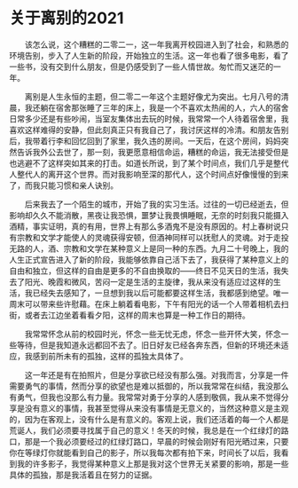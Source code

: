 # 关于离别的2021
&emsp;&emsp;该怎么说，这个糟糕的二零二一，这一年我离开校园进入到了社会，和熟悉的环境告别，步入了人生新的阶段，开始独立的生活。这一年也看了很多电影，看了一些书，没有交到什么朋友，但是仍感受到了一些人情世故。匆忙而又迷茫的一年。

&emsp;&emsp;离别是人生永恒的主题，但二零二一年这个主题好像尤为突出。七月八号的清晨，我还躺在宿舍那张睡了三年的床上，我是一个不喜欢太热闹的人，六人的宿舍日常多少还是有些吵闹，当室友集体出去玩的时候，我常常一个人待着宿舍里，我喜欢这样难得的安静，但此刻真正只有我自己了，我讨厌这样的冷清。和朋友告别后，我带着行李和回忆回到了家里，我久违的房间。一天后，在这个房间，妈妈突然告诉我外公去世了，那一刻，我更愿意相信命运，糟糕的命运，我无法接受但是也逃避不了这样突如其来的打击。如道长所说，到了某个时间点，我们几乎是整代人整代人的离开这个世界。而对我影响至深的那代人，这个时间点好像慢慢的到来了，而我只能习惯和亲人诀别。

&emsp;&emsp;后来我去了一个陌生的城市，开始了我的实习生活。过往的一切已经逝去，但影响却久久不能消散，黑夜让我恐惧，噩梦让我畏惧睡眠，无奈的时刻我只能摄入酒精，事实证明，真的有用，世界上有那么多酒鬼不是没有原因的。村上春树说只有宗教和文学才能使人的灵魂获得安顿，但酒神同样可以抚慰人的灵魂。对于走投无路的人，酒、宗教和文学在某种意义上是同一种的东西。九月二十号晚上，我的人生正式宣告进入了新的阶段，我能够依靠自己活下去了，我获得了某种意义上的自由和独立，但这样的自由是更多的不自由换取的——终日不见天日的生活，我失去了阳光、晚霞和微风，苦闷一定是生活的主旋律，我从来没有适应过这样的生活，我已经失去感知了，一旦想到我以后可能都要这样生活，我都感到绝望。唯一周末可以带来些许慰藉。在床上躺着看电影，下午有阳光的话一个人带着相机去扫街，或者去江边坐着看看夕阳，这样的周末也算是一种工作日的期待。

&emsp;&emsp;我常常怀念从前的校园时光，怀念一些无忧无虑，怀念一些开怀大笑，怀念一些等待，但是我知道永远都回不去了。旧日好友已经各奔东西，但新的环境还未适应，我感到前所未有的孤独，这样的孤独太具体了。

&emsp;&emsp;这一年还是有在拍照片，但是分享欲已经没有那么强。对我而言，分享是一件需要勇气的事情，然而分享的欲望也是难以抵御的，所以我常常在纠结，我没那么有勇气，但我也没那么有力量。我常常对勇于分享的人感到敬佩，我从来不觉得分享是没有意义的事情，我甚至觉得从来没有事情是无意义的，当然这种意义是主观的，因为在客观上，没有什么是有意义的。客观上说，我们还活着的每一个人都是荒诞人，我们必须要寻找属于自己的意义！冬天的时候，我总是在一个红绿灯的路口，那是一个我必须要经过的红绿灯路口，早晨的时候会刚好有阳光晒过来，只要你在等绿灯你就能看到自己的影子，所以我每次都有拍下来，时间长了以后，我看到我的许多影子，我觉得某种意义上那是我对这个世界无关紧要的影响，那是一些具体的孤独，那是我活着且在努力的证据。

